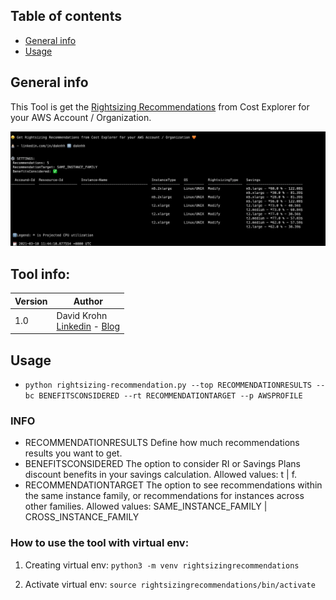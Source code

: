 ## Table of contents
* [General info](#general-info)
* [Usage](#usage)

## General info
This Tool is get the [Rightsizing Recommendations](https://docs.aws.amazon.com/awsaccountbilling/latest/aboutv2/ce-rightsizing.html) from Cost Explorer for your AWS Account / Organization.

![Example](static/example.jpg)
## Tool info:
|Version |Author  | 
--- | --- |
|1.0 | David Krohn </br> [Linkedin](https://www.linkedin.com/in/daknhh/) - [Blog](https://globaldatanet.com/blog/author/david-krohn)|


## Usage
- `python rightsizing-recommendation.py --top RECOMMENDATIONRESULTS --bc BENEFITSCONSIDERED --rt RECOMMENDATIONTARGET --p AWSPROFILE `

### INFO 

- RECOMMENDATIONRESULTS
    Define how much recommendations results you want to get. 
- BENEFITSCONSIDERED
    The option to consider RI or Savings Plans discount benefits in your savings calculation. Allowed values: t | f.
- RECOMMENDATIONTARGET
    The option to see recommendations within the same instance family, or recommendations for instances across other families.
    Allowed values: SAME_INSTANCE_FAMILY | CROSS_INSTANCE_FAMILY

### How to use the tool with virtual env:

1. Creating virtual env: 
`python3 -m venv rightsizingrecommendations`

2. Activate virtual env:
`source rightsizingrecommendations/bin/activate`